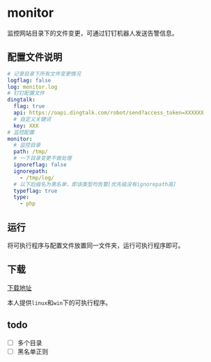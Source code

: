 # monitor

监控网站目录下的文件变更，可通过钉钉机器人发送告警信息。

## 配置文件说明

```yaml
# 记录目录下所有文件变更情况
logflag: false
log: monitor.log
# 钉钉配置文件
dingtalk:
  flag: true
  api: https://oapi.dingtalk.com/robot/send?access_token=XXXXXX
  # 自定义关键词
  key: XXX
# 监控配置
monitor:
  # 监控目录
  path: /tmp/
  # 一下目录变更不做处理
  ignoreflag: false
  ignorepath:
    - /tmp/log/
  # 以下后缀名为黑名单，即该类型均告警[优先级没有ignorepath高]
  typeflag: true
  type:
    - php
```

## 运行

将可执行程序与配置文件放置同一文件夹，运行可执行程序即可。

## 下载

[下载地址](https://github.com/lal0ne/monitor/releases)

本人提供`linux`和`win`下的可执行程序。

## todo

- [ ] 多个目录
- [ ] 黑名单正则